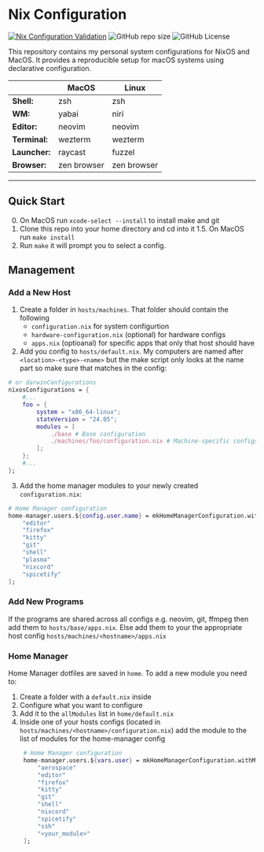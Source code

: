 # Nix Configuration

[![Nix Configuration Validation](https://github.com/frostplexx/dotfiles.nix/actions/workflows/validate.yml/badge.svg)](https://github.com/frostplexx/dotfiles.nix/actions/workflows/validate.yml) ![GitHub repo size](https://img.shields.io/github/repo-size/frostplexx/dotfiles.nix) ![GitHub License](https://img.shields.io/github/license/frostplexx/dotfiles.nix)

This repository contains my personal system configurations for NixOS and MacOS.
It provides a reproducible setup for macOS systems using declarative configuration.

|               | MacOS                 | Linux                                            |
|---------------|-----------------------|--------------------------------------------------|
| **Shell:**    | zsh                   | zsh                                              |
| **WM:**       | yabai                 | niri                                             |
| **Editor:**   | neovim                | neovim                                           |
| **Terminal:** | wezterm               | wezterm                                          |
| **Launcher:** | raycast               | fuzzel                                           |
| **Browser:**  | zen browser           | zen browser                                      |


---

## Quick Start

0. On MacOS run `xcode-select --install` to install make and git
1. Clone this repo into your home directory and cd into it
1.5. On MacOS run `make install`
2. Run `make` it will prompt you to select a config.


## Management

### Add a New Host

1. Create a folder in `hosts/machines`. That folder should contain the following
    - `configuration.nix` for system configurtion
    - `hardware-configuration.nix` (optional) for hardware configs
    - `apps.nix` (optioanal) for specific apps that only that host should have
2. Add you config to `hosts/default.nix`. My computers are named after `<location>-<type>-<name>` but the make 
script only looks at the name part so make sure that matches in the config:
```nix
# or darwinConfigurations
nixosConfigurations = {
    #...
    foo = {
        system = "x86_64-linux";
        stateVersion = "24.05";
        modules = [
            ./base # Base configuration
            ./machines/foo/configuration.nix # Machine-specific configs
        ];
    };
    #...
};
```
3. Add the home manager modules to your newly created `configuration.nix`:
```nix
# Home Manager configuration
home-manager.users.${config.user.name} = mkHomeManagerConfiguration.withModules [
    "editor"
    "firefox"
    "kitty"
    "git"
    "shell"
    "plasma"
    "nixcord"
    "spicetify"
];
```

### Add New Programs

If the programs are shared across all configs e.g. neovim, git, ffmpeg then add them to `hosts/base/apps.nix`. 
Else add them to your the appropriate host config `hosts/machines/<hostname>/apps.nix`

### Home Manager

Home Manager dotfiles are saved in `home`. 
To add a new module you need to: 

1. Create a folder with a `default.nix` inside
2. Configure what you want to configure
3. Add it to the `allModules` list in `home/default.nix`
4. Inside one of your hosts configs (located in `hosts/machines/<hostname>/configuration.nix`) add the module to the list of 
modules for the home-manager config
   ```nix
    # Home Manager configuration
    home-manager.users.${vars.user} = mkHomeManagerConfiguration.withModules [
        "aerospace"
        "editor"
        "firefox"
        "kitty"
        "git"
        "shell"
        "nixcord"
        "spicetify"
        "ssh"
        "<your_module>"
    ];
   ```
